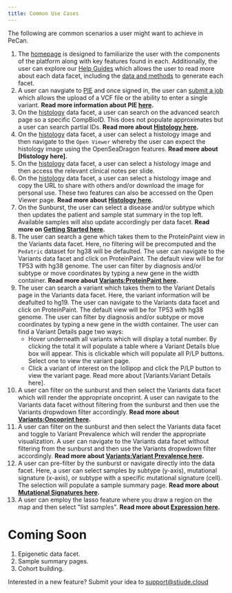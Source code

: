 ```yaml
---
title: Common Use Cases
---
```


The following are common scenarios a user might want to achieve in PeCan. 

1. The [homepage](https://pecan-v2.staging.stjude.cloud/) is designed to familiarize the user with the components of the platform along with key features found in each. Additionally, the user can explore our [Help Guides](https://university.stjude.cloud/docs/pecan/) which allows the user to read more about each data facet, including the [data and methods](./methods-data) to generate each facet. 
2. A user can navgiate to [PIE](https://pecan-v2.staging.stjude.cloud/pie) and once signed in, the user can [submit a job](https://pecan-v2.staging.stjude.cloud/pie/submit-job) which allows the upload of a VCF file or the ability to enter a single variant. **Read more information about PIE [here](./pecan-pie).**
3. On the [histology](https://pecan-v2.staging.stjude.cloud/histology) data facet, a user can search on the advanced search page so a specific CompBioID. This does not populate approximates but a user can search partial IDs. **Read more about [Histology here](https://university.stjude.cloud/docs/pecan/histology).**
4. On the [histology](https://pecan-v2.staging.stjude.cloud/histology) data facet, a user can select a histology image and then navigate to the `Open Viewer` whereby the user can expect the histology image using the OpenSeaDragon features. **Read more about [Histology here].**
5. On the [histology](https://pecan-v2.staging.stjude.cloud/histology) data facet, a user can select a histology image and then access the relevant clinical notes per slide. 
6. On the [histology](https://pecan-v2.staging.stjude.cloud/histology) data facet, a user can select a histology image and copy the URL to share with others and/or download the image for personal use. These two features can also be accessed on the Open Viewer page. **Read more about [Histology here](https://university.stjude.cloud/docs/pecan/histology).**
7. On the Sunburst, the user can select a disease and/or subtype which then updates the patient and sample stat summary in the top left. Available samples will also update accordingly per data facet. **Read more on [Getting Started here](https://university.stjude.cloud/docs/pecan/).**
8. The user can search a gene which takes them to the ProteinPaint view in the Variants data facet. Here, no filtering will be precomputed and the `Pedatric` dataset for hg38 will be defaulted. The user can navigate to the Variants data facet and click on ProteinPaint. The default view will be for TP53 with hg38 genome. The user can filter by diagnosis and/or subtype or move coordinates by typing a new gene in the width container. **Read more about [Variants:ProteinPaint here](https://university.stjude.cloud/docs/pecan/variants).**
9.  The user can search a variant which takes them to the Variant Details page in the Variants data facet. Here, the variant information will be deafulted to hg19. The user can navigate to the Variants data facet and click on ProteinPaint. The default view will be for TP53 with hg38 genome. The user can filter by diagnosis and/or subtype or move coordinates by typing a new gene in the width container. The user can find a Variant Details page two ways:
       - Hover underneath all variants which will display a total number. By clicking the total it will populate a table where a Variant Details blue box will appear. This is clickable which will populate all P/LP buttons. Select one to view the variant page.
       - Click a variant of interest on the lollipop and click the P/LP button to view the variant page. Read more about [Variants:Variant Details here].
10. A user can filter on the sunburst and then select the Variants data facet which will render the appropriate oncoprint. A user can navigate to the Variants data facet without filtering from the sunburst and then use the Variants dropwdown filter accordingly. **Read more about [Variants:Oncoprint here](https://university.stjude.cloud/docs/pecan/variants).**
11. A user can filter on the sunburst and then select the Variants data facet and toggle to Variant Prevalence which will render the appropriate visualization. A user can navigate to the Variants data facet without filtering from the sunburst and then use the Variants dropwdown filter accordingly. **Read more about [Variants:Variant Prevalence here](https://university.stjude.cloud/docs/pecan/variants).**
12. A user can pre-filter by the sunburst or navigate directly into the data facet. Here, a user can select samples by subtype (y-axis), mutational signature (x-axis), or subtype with a specific mutational signature (cell). The selection will populate a sample summary page.  **Read more about [Mutational Signatures here](https://university.stjude.cloud/docs/pecan/mut-sigs).**
13. A user can employ the lasso feature where you draw a region on the map and then select "list samples". **Read more about [Expression here](https://university.stjude.cloud/docs/pecan/expression).**


# Coming Soon
1. Epigenetic data facet.
2. Sample summary pages.
3. Cohort building.

Interested in a new feature? Submit your idea to [support@stjude.cloud](suport@stjude.cloud)